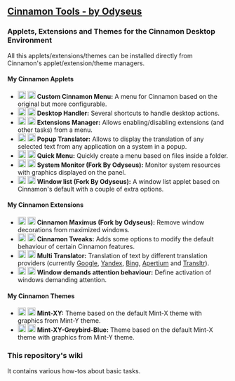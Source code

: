 ## [Cinnamon Tools - by Odyseus](https://odyseus.github.io/CinnamonTools)

### Applets, Extensions and Themes for the Cinnamon Desktop Environment

All this applets/extensions/themes can be installed directly from Cinnamon's applet/extension/theme managers.

#### My Cinnamon Applets
- [<img height="18" width="18" src="https://odyseus.github.io/CinnamonTools/lib/img/download.svg">](https://odyseus.github.io/CinnamonTools/pkg/0dyseus@CustomCinnamonMenu.tar.gz "Download this applet for manual installation") [<img height="18" width="18" src="https://odyseus.github.io/CinnamonTools/lib/img/cinnamon-logo.svg">](https://cinnamon-spices.linuxmint.com/applets/view/264 "Go to this applet Spices page") **Custom Cinnamon Menu:** A menu for Cinnamon based on the original but more configurable.
- [<img height="18" width="18" src="https://odyseus.github.io/CinnamonTools/lib/img/download.svg">](https://odyseus.github.io/CinnamonTools/pkg/0dyseus@DesktopHandler.tar.gz "Download this applet for manual installation") [<img height="18" width="18" src="https://odyseus.github.io/CinnamonTools/lib/img/cinnamon-logo.svg">](https://cinnamon-spices.linuxmint.com/applets/view/263 "Go to this applet Spices page") **Desktop Handler:** Several shortcuts to handle desktop actions.
- [<img height="18" width="18" src="https://odyseus.github.io/CinnamonTools/lib/img/download.svg">](https://odyseus.github.io/CinnamonTools/pkg/0dyseus@ExtensionsManager.tar.gz "Download this applet for manual installation") [<img height="18" width="18" src="https://odyseus.github.io/CinnamonTools/lib/img/cinnamon-logo.svg">](https://cinnamon-spices.linuxmint.com/applets/view/271 "Go to this applet Spices page") **Extensions Manager:** Allows enabling/disabling extensions (and other tasks) from a menu.
- [<img height="18" width="18" src="https://odyseus.github.io/CinnamonTools/lib/img/download.svg">](https://odyseus.github.io/CinnamonTools/pkg/0dyseus@PopupTranslator.tar.gz "Download this applet for manual installation") [<img height="18" width="18" src="https://odyseus.github.io/CinnamonTools/lib/img/cinnamon-logo.svg">](https://cinnamon-spices.linuxmint.com/applets/view/279 "Go to this applet Spices page") **Popup Translator:** Allows to display the translation of any selected text from any application on a system in a popup.
- [<img height="18" width="18" src="https://odyseus.github.io/CinnamonTools/lib/img/download.svg">](https://odyseus.github.io/CinnamonTools/pkg/0dyseus@QuickMenu.tar.gz "Download this applet for manual installation") [<img height="18" width="18" src="https://odyseus.github.io/CinnamonTools/lib/img/cinnamon-logo.svg">](https://cinnamon-spices.linuxmint.com/applets/view/260 "Go to this applet Spices page") **Quick Menu:** Quickly create a menu based on files inside a folder.
- [<img height="18" width="18" src="https://odyseus.github.io/CinnamonTools/lib/img/download.svg">](https://odyseus.github.io/CinnamonTools/pkg/0dyseus@SysmonitorByOrcus.tar.gz "Download this applet for manual installation") [<img height="18" width="18" src="https://odyseus.github.io/CinnamonTools/lib/img/cinnamon-logo.svg">](https://cinnamon-spices.linuxmint.com/applets/view/262 "Go to this applet Spices page") **System Monitor (Fork By Odyseus):** Monitor system resources with graphics displayed on the panel.
- [<img height="18" width="18" src="https://odyseus.github.io/CinnamonTools/lib/img/download.svg">](https://odyseus.github.io/CinnamonTools/pkg/0dyseus@window-list-fork.tar.gz "Download this applet for manual installation") [<img height="18" width="18" src="https://odyseus.github.io/CinnamonTools/lib/img/cinnamon-logo.svg">](https://cinnamon-spices.linuxmint.com/applets/view/261 "Go to this applet Spices page") **Window list (Fork By Odyseus):** A window list applet based on Cinnamon's default with a couple of extra options.

#### My Cinnamon Extensions
- [<img height="18" width="18" src="https://odyseus.github.io/CinnamonTools/lib/img/download.svg">](https://odyseus.github.io/CinnamonTools/pkg/0dyseus@CinnamonMaximusFork.tar.gz "Download this extension for manual installation") [<img height="18" width="18" src="https://odyseus.github.io/CinnamonTools/lib/img/cinnamon-logo.svg">](https://cinnamon-spices.linuxmint.com/extensions/view/39 "Go to this extension Spices page") **Cinnamon Maximus (Fork by Odyseus):** Remove window decorations from maximized windows.
- [<img height="18" width="18" src="https://odyseus.github.io/CinnamonTools/lib/img/download.svg">](https://odyseus.github.io/CinnamonTools/pkg/0dyseus@CinnamonTweaks.tar.gz "Download this extension for manual installation") [<img height="18" width="18" src="https://odyseus.github.io/CinnamonTools/lib/img/cinnamon-logo.svg">](https://cinnamon-spices.linuxmint.com/extensions/view/41 "Go to this extension Spices page") **Cinnamon Tweaks:** Adds some options to modify the default behaviour of certain Cinnamon features.
- [<img height="18" width="18" src="https://odyseus.github.io/CinnamonTools/lib/img/download.svg">](https://odyseus.github.io/CinnamonTools/pkg/0dyseus@MultiTranslatorExtension.tar.gz "Download this extension for manual installation") [<img height="18" width="18" src="https://odyseus.github.io/CinnamonTools/lib/img/cinnamon-logo.svg">](https://cinnamon-spices.linuxmint.com/extensions/view/44 "Go to this extension Spices page") **Multi Translator:** Translation of text by different translation providers (currently [Google](https://translate.google.com), [Yandex](https://translate.yandex.net), [Bing](https://www.bing.com/translator), [Apertium](https://www.apertium.org) and [Transltr](http://transltr.org)).
- [<img height="18" width="18" src="https://odyseus.github.io/CinnamonTools/lib/img/download.svg">](https://odyseus.github.io/CinnamonTools/pkg/0dyseus@WindowDemandsAttentionBehavior.tar.gz "Download this extension for manual installation") [<img height="18" width="18" src="https://odyseus.github.io/CinnamonTools/lib/img/cinnamon-logo.svg">](https://cinnamon-spices.linuxmint.com/extensions/view/40 "Go to this extension Spices page") **Window demands attention behaviour:** Define activation of windows demanding attention.

#### My Cinnamon Themes
- [<img height="18" width="18" src="https://odyseus.github.io/CinnamonTools/lib/img/download.svg">](https://odyseus.github.io/CinnamonTools/pkg/Mint-XY.tar.gz "Download this theme for manual installation") [<img height="18" width="18" src="https://odyseus.github.io/CinnamonTools/lib/img/cinnamon-logo.svg">](https://cinnamon-spices.linuxmint.com/themes/view/Mint-XY "Go to this theme Spices page") **Mint-XY:** Theme based on the default Mint-X theme with graphics from Mint-Y theme.
- [<img height="18" width="18" src="https://odyseus.github.io/CinnamonTools/lib/img/download.svg">](https://odyseus.github.io/CinnamonTools/pkg/Mint-XY-Greybird-Blue.tar.gz "Download this theme for manual installation") [<img height="18" width="18" src="https://odyseus.github.io/CinnamonTools/lib/img/cinnamon-logo.svg">](https://cinnamon-spices.linuxmint.com/themes/view/Mint-XY-Greybird-Blue "Go to this theme Spices page") **Mint-XY-Greybird-Blue:** Theme based on the default Mint-X theme with graphics from Mint-Y theme.

### This repository's wiki
It contains various how-tos about basic tasks.
